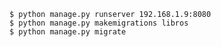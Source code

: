 	$ python manage.py runserver 192.168.1.9:8080
	$ python manage.py makemigrations libros
	$ python manage.py migrate